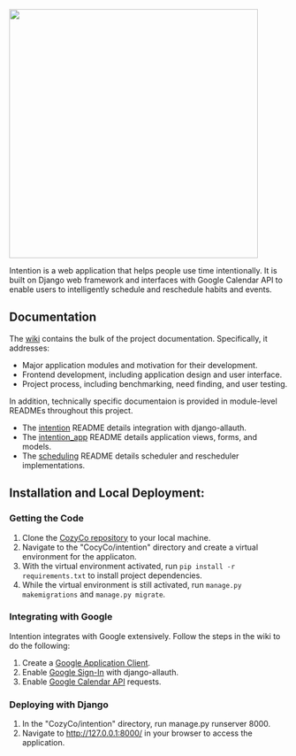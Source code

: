 <img src="https://drive.google.com/uc?export=view&id=14V68cgr_oBSuu4gtro6cupeGe_dg42rz" width="450">

Intention is a web application that helps people use time intentionally. It is built on Django web framework and interfaces with Google Calendar API to enable users to intelligently schedule and reschedule habits and events.

## Documentation

The [wiki](https://github.com/StanfordCS194/CozyCo/wiki) contains the bulk of the project documentation. Specifically, it addresses:
* Major application modules and motivation for their development.
* Frontend development, including application design and user interface.
* Project process, including benchmarking, need finding, and user testing.

In addition, technically specific documentaion is provided in module-level READMEs throughout this project.
* The [intention](https://github.com/StanfordCS194/CozyCo/tree/documentation/intention/intention) README details integration with django-allauth.
* The [intention_app](https://github.com/StanfordCS194/CozyCo/tree/documentation/intention/intention_app) README details application views, forms, and models.
* The [scheduling](https://github.com/StanfordCS194/CozyCo/tree/documentation/intention/intention_app/scheduling) README details scheduler and rescheduler implementations.

## Installation and Local Deployment:

### Getting the Code
1. Clone the [CozyCo repository](https://github.com/StanfordCS194/CozyCo.git) to your local machine.
2. Navigate to the "CocyCo/intention" directory and create a virtual environment for the applicaton.
3. With the virtual environment activated, run ```pip install -r requirements.txt``` to install project dependencies.
4. While the virtual environment is still activated, run ```manage.py makemigrations``` and ```manage.py migrate```. 

### Integrating with Google
Intention integrates with Google extensively. Follow the steps in the wiki to do the following:
1. Create a [Google Application Client](https://github.com/StanfordCS194/CozyCo/wiki/Google-Application-Client).
2. Enable [Google Sign-In](https://github.com/StanfordCS194/CozyCo/wiki/Google-Sign-In,-Allauth,-and-User-Management) with django-allauth.
3. Enable [Google Calendar API](https://github.com/StanfordCS194/CozyCo/wiki/Google-Calendar-API) requests.

### Deploying with Django
1. In the "CozyCo/intention" directory, run manage.py runserver 8000.
2. Navigate to http://127.0.0.1:8000/ in your browser to access the application.
